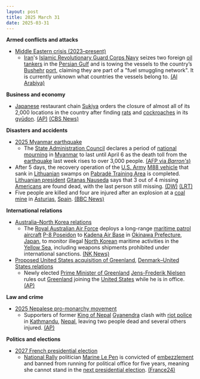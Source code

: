 ```yaml
---
layout: post
title: 2025 March 31
date: 2025-03-31
---
```



**Armed conflicts and attacks**

* [Middle Eastern crisis (2023–present)](https://en.wikipedia.org/wiki/Middle_Eastern_crisis_%282023%E2%80%93present%29 "Middle Eastern crisis (2023–present)")
  + [Iran](https://en.wikipedia.org/wiki/Iran "Iran")'s [Islamic Revolutionary Guard Corps Navy](https://en.wikipedia.org/wiki/Islamic_Revolutionary_Guard_Corps_Navy "Islamic Revolutionary Guard Corps Navy") seizes two foreign [oil tankers](https://en.wikipedia.org/wiki/Oil_tanker "Oil tanker") in the [Persian Gulf](https://en.wikipedia.org/wiki/Persian_Gulf "Persian Gulf") and is towing the vessels to the country’s [Bushehr](https://en.wikipedia.org/wiki/Bushehr "Bushehr") [port](https://en.wikipedia.org/wiki/Port "Port"), claiming they are part of a "fuel smuggling network". It is currently unknown what countries the vessels belong to. [(Al Arabiya)](https://english.alarabiya.net/News/middle-east/2025/03/31/iran-s-irgc-seizes-two-foreign-tankers-carrying-smuggled-diesel-fuel)

**Business and economy**

* [Japanese](https://en.wikipedia.org/wiki/Japan "Japan") restaurant chain [Sukiya](https://en.wikipedia.org/wiki/Sukiya_%28restaurant_chain%29 "Sukiya (restaurant chain)") orders the closure of almost all of its 2,000 locations in the country after finding [rats](https://en.wikipedia.org/wiki/Rat "Rat") and [cockroaches](https://en.wikipedia.org/wiki/Cockroach "Cockroach") in its [gyūdon](https://en.wikipedia.org/wiki/Gy%C5%ABdon "Gyūdon"). [(AP)](https://apnews.com/article/japan-beef-bowl-chain-rat-insect-1fa6100fac147e43efc4b4a09ef25650) [(CBS News)](https://www.cbsnews.com/news/sukiya-rat-found-soup-japan-restaurant-shutting-2000-branches/)

**Disasters and accidents**

* [2025 Myanmar earthquake](https://en.wikipedia.org/wiki/2025_Myanmar_earthquake "2025 Myanmar earthquake")
  + The [State Administration Council](https://en.wikipedia.org/wiki/State_Administration_Council "State Administration Council") declares a period of [national mourning](https://en.wikipedia.org/wiki/National_day_of_mourning "National day of mourning") in [Myanmar](https://en.wikipedia.org/wiki/Myanmar "Myanmar") to last until April 6 as the death toll from the [earthquake](https://en.wikipedia.org/wiki/Earthquake "Earthquake") last week rises to over 3,000 people. [(AFP via *Barron's*)](https://www.barrons.com/news/myanmar-junta-declares-a-week-of-national-mourning-after-quake-faee3b34)
* After 5 days, the recovery operation of the [U.S. Army](https://en.wikipedia.org/wiki/United_States_Army "United States Army") [M88 vehicle](https://en.wikipedia.org/wiki/M88_recovery_vehicle "M88 recovery vehicle") that sank in [Lithuanian](https://en.wikipedia.org/wiki/Lithuania "Lithuania") swamps on [Pabradė Training Area](https://en.wikipedia.org/wiki/Pabrad%C4%97_Training_Area "Pabradė Training Area") is completed. [Lithuanian president](https://en.wikipedia.org/wiki/President_of_Lithuania "President of Lithuania") [Gitanas Nauseda](https://en.wikipedia.org/wiki/Gitanas_Nauseda "Gitanas Nauseda") says that 3 out of 4 missing [Americans](https://en.wikipedia.org/wiki/Americans "Americans") are found dead, with the last person still missing. [(DW)](https://www.dw.com/en/lithuania-says-3-out-of-4-missing-us-soldiers-found-dead/a-72093038) [(LRT)](https://www.lrt.lt/en/news-in-english/19/2525052/lithuania-recovers-us-army-vehicle-from-swamp?srsltid=AfmBOooFIeD1JqZpTZp2lj3mWCqZE2Yd_QEIjTUsGNEQAzXcpp8MiZpy)
* Five people are killed and four are injured after an explosion at a [coal mine](https://en.wikipedia.org/wiki/Coal_mining "Coal mining") in [Asturias](https://en.wikipedia.org/wiki/Asturias "Asturias"), [Spain](https://en.wikipedia.org/wiki/Spain "Spain"). [(BBC News)](https://www.bbc.co.uk/news/articles/c9dj1dx0y78o)

**International relations**

* [Australia–North Korea relations](https://en.wikipedia.org/wiki/Australia%E2%80%93North_Korea_relations "Australia–North Korea relations")
  + The [Royal Australian Air Force](https://en.wikipedia.org/wiki/Royal_Australian_Air_Force "Royal Australian Air Force") deploys a long-range [maritime patrol aircraft](https://en.wikipedia.org/wiki/Maritime_patrol_aircraft "Maritime patrol aircraft") [P-8 Poseidon](https://en.wikipedia.org/wiki/Boeing_P-8_Poseidon "Boeing P-8 Poseidon") to [Kadena Air Base](https://en.wikipedia.org/wiki/Kadena_Air_Base "Kadena Air Base") in [Okinawa Prefecture](https://en.wikipedia.org/wiki/Okinawa_Prefecture "Okinawa Prefecture"), [Japan](https://en.wikipedia.org/wiki/Japan "Japan"), to monitor illegal [North Korean](https://en.wikipedia.org/wiki/North_Korea "North Korea") maritime activities in the [Yellow Sea](https://en.wikipedia.org/wiki/Yellow_Sea "Yellow Sea"), including weapons shipments prohibited under international sanctions. [(NK News)](https://www.nknews.org/2025/03/australia-deploys-aircraft-to-monitor-north-koreas-illicit-maritime-activities/)
* [Proposed United States acquisition of Greenland](https://en.wikipedia.org/wiki/Proposed_United_States_acquisition_of_Greenland "Proposed United States acquisition of Greenland"), [Denmark–United States relations](https://en.wikipedia.org/wiki/Denmark%E2%80%93United_States_relations "Denmark–United States relations")
  + Newly elected [Prime Minister of Greenland](https://en.wikipedia.org/wiki/Prime_Minister_of_Greenland "Prime Minister of Greenland") [Jens-Frederik Nielsen](https://en.wikipedia.org/wiki/Jens-Frederik_Nielsen "Jens-Frederik Nielsen") rules out [Greenland](https://en.wikipedia.org/wiki/Greenland "Greenland") joining the [United States](https://en.wikipedia.org/wiki/United_States "United States") while he is in office. [(AP)](https://apnews.com/article/greenland-trump-denmark-ff85e2f04c5e967b1bbd7714b9972bf8)

**Law and crime**

* [2025 Nepalese pro-monarchy movement](https://en.wikipedia.org/wiki/2025_Nepalese_pro-monarchy_movement "2025 Nepalese pro-monarchy movement")
  + Supporters of former [King of Nepal](https://en.wikipedia.org/wiki/King_of_Nepal "King of Nepal") [Gyanendra](https://en.wikipedia.org/wiki/Gyanendra_of_Nepal "Gyanendra of Nepal") clash with [riot police](https://en.wikipedia.org/wiki/Riot_police "Riot police") in [Kathmandu](https://en.wikipedia.org/wiki/Kathmandu "Kathmandu"), [Nepal](https://en.wikipedia.org/wiki/Nepal "Nepal"), leaving two people dead and several others injured. [(AP)](https://apnews.com/article/nepal-former-king-gyanendra-monarchy-protest-829d18b4cfadc9fa51f686c221901bf6)

**Politics and elections**

* [2027 French presidential election](https://en.wikipedia.org/wiki/2027_French_presidential_election "2027 French presidential election")
  + [National Rally](https://en.wikipedia.org/wiki/National_Rally "National Rally") politician [Marine Le Pen](https://en.wikipedia.org/wiki/Marine_Le_Pen "Marine Le Pen") is convicted of [embezzlement](https://en.wikipedia.org/wiki/Embezzlement "Embezzlement") and banned from running for political office for five years, meaning she cannot stand in the [next presidential election](https://en.wikipedia.org/wiki/2027_French_presidential_election "2027 French presidential election"). [(France24)](https://www.france24.com/en/live-news/20250331-%F0%9F%94%B4-french-court-convicts-far-right-leader-marine-le-pen-in-embezzlement-trial)
